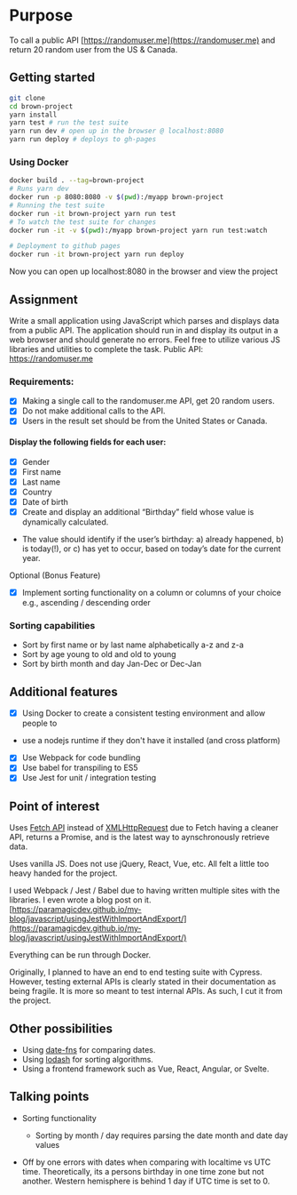 # Purpose

To call a public API [https://randomuser.me](https://randomuser.me) and
return 20 random user from the US & Canada.

## Getting started

```bash
git clone
cd brown-project
yarn install
yarn test # run the test suite
yarn run dev # open up in the browser @ localhost:8080
yarn run deploy # deploys to gh-pages
```

### Using Docker

```bash
docker build . --tag=brown-project
# Runs yarn dev
docker run -p 8080:8080 -v $(pwd):/myapp brown-project
# Running the test suite
docker run -it brown-project yarn run test
# To watch the test suite for changes
docker run -it -v $(pwd):/myapp brown-project yarn run test:watch

# Deployment to github pages
docker run -it brown-project yarn run deploy
```

Now you can open up localhost:8080 in the browser and view the project

## Assignment

Write a small application using JavaScript which parses and displays data from a public API.
The application should run in and display its output in a web browser and should generate no
errors. Feel free to utilize various JS libraries and utilities to complete the task.
Public API: https://randomuser.me

### Requirements:

- [x] Making a single call to the randomuser.me API, get 20 random users.
- [x] Do not make additional calls to the API.
- [x] Users in the result set should be from the United States or Canada.

#### Display the following fields for each user:

- [x] Gender
- [x] First name
- [x] Last name
- [x] Country
- [x] Date of birth
- [x] Create and display an additional “Birthday” field whose value is dynamically
      calculated.

- The value should identify if the user’s birthday: a) already happened, b) is
  today(!), or c) has yet to occur, based on today’s date for the current year.

Optional (Bonus Feature)

- [x] Implement sorting functionality on a column or columns of your choice e.g., ascending /
      descending order

### Sorting capabilities

- Sort by first name or by last name alphabetically a-z and z-a
- Sort by age young to old and old to young
- Sort by birth month and day Jan-Dec or Dec-Jan

## Additional features

- [x] Using Docker to create a consistent testing environment and allow people to
- use a nodejs runtime if they don't have it installed (and cross platform)
- [x] Use Webpack for code bundling
- [x] Use babel for transpiling to ES5
- [x] Use Jest for unit / integration testing

## Point of interest

Uses [Fetch API](https://developer.mozilla.org/en-US/docs/Web/API/Fetch_API) instead of [XMLHttpRequest](https://developer.mozilla.org/en-US/docs/Web/API/XMLHttpRequest) due to Fetch having a cleaner API, returns a Promise,
and is the latest way to aynschronously retrieve data.

Uses vanilla JS. Does not use jQuery, React, Vue, etc. All felt a little too heavy
handed for the project.

I used Webpack / Jest / Babel due to having written multiple sites with the
libraries. I even wrote a blog post on it. <br>
[https://paramagicdev.github.io/my-blog/javascript/usingJestWithImportAndExport/](https://paramagicdev.github.io/my-blog/javascript/usingJestWithImportAndExport/)

Everything can be run through Docker.

Originally, I planned to have an end to end testing suite with Cypress. However, testing
external APIs is clearly stated in their documentation as being fragile. It is more
so meant to test internal APIs. As such, I cut it from the project.

## Other possibilities

- Using [date-fns](https://date-fns.org/) for comparing dates.
- Using [lodash](https://lodash.com/) for sorting algorithms.
- Using a frontend framework such as Vue, React, Angular, or Svelte.

## Talking points

- Sorting functionality

  - Sorting by month / day requires parsing the date month and date day values

- Off by one errors with dates when comparing with localtime vs UTC time. Theoretically, its a persons birthday in one time zone but not another. Western hemisphere is behind 1 day if UTC time is set to 0.
